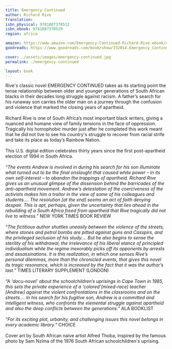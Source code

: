 ```yaml
---
title: Emergency Continued
author: Richard Rive
translation: 
isbn_physical: 9781887378512
isbn_ebook: 9781887378529
region: africa

amazon: https://www.amazon.com/Emergency-Continued-Richard-Rive-ebook/dp/B0DDF5BQSY/ref=tmm_kin_swatch_0?_encoding=UTF8&qid=&sr=
goodreads: https://www.goodreads.com/book/show/332014.Emergency_Continued 

cover: ./assets/images/emergency-continued.jpg
permalink: ./emergency-continued

layout: book
---
```

Rive's classic novel EMERGENCY CONTINUED takes as its starting point the tense relationship between older and younger generations of South African blacks in their decades long struggle against racism. A father’s search for his runaway son carries the older man on a journey through the confusion and violence that marked the closing years of apartheid.
<br> <br>
Richard Rive is one of South Africa’s most important black writers, giving a nuanced and humane view of family tensions in the face of oppression. Tragically his homophobic murder just after he completed this work meant that he did not live to see his country's struggle to recover from racial strife and take its place as today’s Rainbow Nation.
 <br> <br>
This U.S. digital edition celebrates thirty years since the first post-apartheid election of 1994 in South Africa.
<br> <br>
*“The events Andrew is involved in during his search for his son illuminate what turned out to be the final onslaught that caused white power – in its own self-interest – to abandon the trappings of apartheid. Richard Rive gives us an unusual glimpse of the dissension behind the barricades of the anti-apartheid movement. Andrew’s detestation of the coerciveness of the activists makes him a traitor in the view of some of his colleagues and students…. The resolution [at the end] seems an act of faith denying despair. This is apt, perhaps, given the uncertainty that lies ahead in the rebuilding of a South Africa freed from apartheid that Rive tragically did not live to witness.”*
NEW YORK TIMES BOOK REVIEW
<br><br>
*“The fictitious author shuttles uneasily between the violence of the streets, where stones and petrol bombs are pitted against guns and Casspirs, and the privileged seclusion of his study…. But he also begins to sense the sterility of his withdrawal, the irrelevance of his liberal stance of principled individualism while the regime inexorably picks off its opponents by arrests and assassinations. It is this realization, in which one senses Rive’s personal dilemmas, more than the chronicled events, that gives this novel its tragic resonance, which is increased by the fact that it was the author’s last.”* TIMES LITERARY SUPPLEMENT (LONDON)
<br><br>
*“A ‘docu-novel’ about the schoolchildren’s uprisings in Cape Town in 1985, this sets the private experience of a ‘colored’(mixed-race) teacher [Andrew] against the violent confrontations in the classrooms and on the streets…. In his search for his fugitive son, Andrew is a committed and intelligent witness, who confronts the elemental struggle against apartheid and also the deep conflicts between the generations.”*  ALA BOOKLIST
<br><br>
*“For its exciting plot, urbanity, and challenging issues this novel belongs in every academic library.”*  CHOICE
<br><br>
Cover art by South African naive artist Alfred Thoba, inspired by the famous photo by Sam Nzima of the 1976 South African schoolchildren's uprising.
